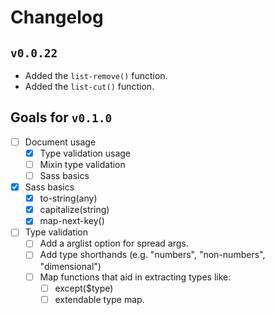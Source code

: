 # Changelog

## `v0.0.22`

- Added the `list-remove()` function.
- Added the `list-cut()` function.

## Goals for `v0.1.0`
  - [ ] Document usage
    - [x] Type validation usage
    - [ ] Mixin type validation
    - [ ] Sass basics
  - [x] Sass basics
    - [x] to-string(any)
    - [x] capitalize(string)
    - [x] map-next-key()
  - [ ] Type validation
    - [ ] Add a arglist option for spread args.
    - [ ] Add type shorthands (e.g. "numbers", "non-numbers", "dimensional")
    - [ ] Map functions that aid in extracting types like:
      - [ ] except($type)
      - [ ] extendable type map.